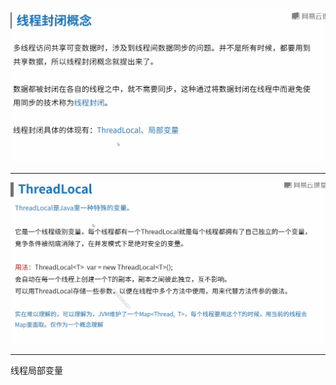 ![image-20201105142826789](image/image-20201105142826789.png)

---

![image-20201105143212097](image/image-20201105143212097.png)

---

线程局部变量